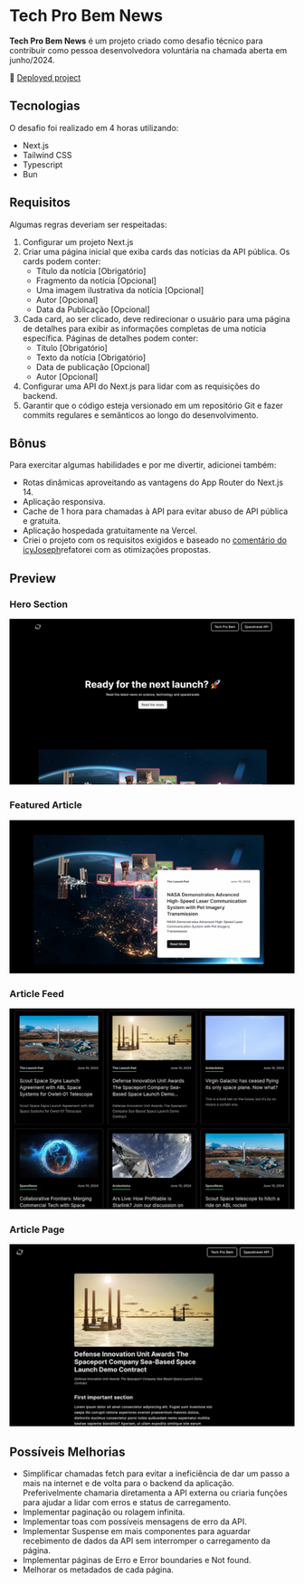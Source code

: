 # Tech Pro Bem News

<b>Tech Pro Bem News</b> é um projeto criado como desafio técnico para contribuir como pessoa desenvolvedora voluntária na chamada aberta em junho/2024.

🚀 [Deployed project](https://tech-pro-bem-news.vercel.app/)

## Tecnologias

O desafio foi realizado em 4 horas utilizando:

- Next.js
- Tailwind CSS
- Typescript
- Bun

## Requisitos

Algumas regras deveriam ser respeitadas:

1. Configurar um projeto Next.js
2. Criar uma página inicial que exiba cards das notícias da API pública. Os cards podem conter:
   - Título da notícia [Obrigatório]
   - Fragmento da notícia [Opcional]
   - Uma imagem ilustrativa da notícia [Opcional]
   - Autor [Opcional]
   - Data da Publicação [Opcional]
3. Cada card, ao ser clicado, deve redirecionar o usuário para uma página de detalhes para exibir as informações completas de uma notícia específica. Páginas de detalhes podem conter:
   - Título [Obrigatório]
   - Texto da notícia [Obrigatório]
   - Data de publicação [Opcional]
   - Autor [Opcional]
4. Configurar uma API do Next.js para lidar com as requisições do backend.
5. Garantir que o código esteja versionado em um repositório Git e fazer commits regulares e semânticos ao longo do desenvolvimento.

## Bônus

Para exercitar algumas habilidades e por me divertir, adicionei também:

- Rotas dinâmicas aproveitando as vantagens do App Router do Next.js 14.
- Aplicação responsiva.
- Cache de 1 hora para chamadas à API para evitar abuso de API pública e gratuita.
- Aplicação hospedada gratuitamente na Vercel.
- Criei o projeto com os requisitos exigidos e baseado no [comentário do icyJoseph](https://github.com/vercel/next.js/discussions/48793#discussioncomment-5715951)refatorei com as otimizações propostas.

## Preview

### Hero Section

![](https://github.com/pdrmenezes/tech-pro-bem-news/blob/main/public/ss-1.webp)

### Featured Article

![](https://github.com/pdrmenezes/tech-pro-bem-news/blob/main/public/ss-2.webp)

### Article Feed

![](https://github.com/pdrmenezes/tech-pro-bem-news/blob/main/public/ss-3.webp)

### Article Page

![](https://github.com/pdrmenezes/tech-pro-bem-news/blob/main/public/ss-4.webp)

## Possíveis Melhorias

- Simplificar chamadas fetch para evitar a ineficiência de dar um passo a mais na internet e de volta para o backend da aplicação. Preferivelmente chamaria diretamenta a API externa ou criaria funções para ajudar a lidar com erros e status de carregamento.
- Implementar paginação ou rolagem infinita.
- Implementar toas com possíveis mensagens de erro da API.
- Implementar Suspense em mais componentes para aguardar recebimento de dados da API sem interromper o carregamento da página.
- Implementar páginas de Erro e Error boundaries e Not found.
- Melhorar os metadados de cada página.
